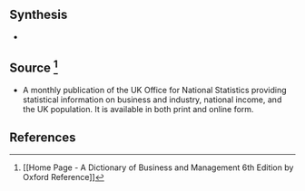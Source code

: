 ## Synthesis
- 
## Source [^1]
- A monthly publication of the UK Office for National Statistics providing statistical information on business and industry, national income, and the UK population. It is available in both print and online form.
## References

[^1]: [[Home Page - A Dictionary of Business and Management 6th Edition by Oxford Reference]]